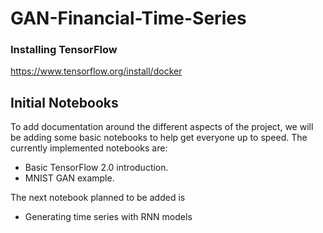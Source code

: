 # GAN-Financial-Time-Series

### Installing TensorFlow

https://www.tensorflow.org/install/docker


## Initial Notebooks

To add documentation around the different aspects of the project, we will be adding some 
basic notebooks to help get everyone up to speed.  The  currently implemented
notebooks are:
- Basic TensorFlow 2.0 introduction.
- MNIST GAN example.

The next notebook planned to be added is
- Generating time series with RNN models